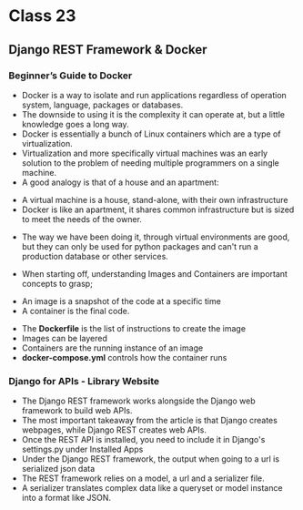 # Class 23
## Django REST Framework & Docker

### Beginner’s Guide to Docker

* Docker is a way to isolate and run applications regardless of operation system, language, packages or databases.
* The downside to using it is the complexity it can operate at, but a little knowledge goes a long way.
* Docker is essentially a bunch of Linux containers which are a type of virtualization.
* Virtualization and more specifically virtual machines was an early solution to the problem of needing multiple programmers on a single machine.
* A good analogy is that of a house and an apartment:
 - A virtual machine is a house, stand-alone, with their own infrastructure
 - Docker is like an apartment, it shares common infrastructure but is sized to meet the needs of the owner.
* The way we have been doing it, through virtual environments are good, but they can only be used for python packages and can't run a production database or other services.

* When starting off, understanding Images and Containers are important concepts to grasp;
 - An image is a snapshot of the code at a specific time
 - A container is the final code.
* The __Dockerfile__ is the list of instructions to create the image
* Images can be layered
* Containers are the running instance of an image
* __docker-compose.yml__ controls how the container runs

### Django for APIs - Library Website

* The Django REST framework works alongside the Django web framework to build web APIs.
* The most important takeaway from the article is that Django creates webpages, while Django REST creates web APIs.
* Once the REST API is installed, you need to include it in Django's settings.py under Installed Apps
* Under the Django REST framework, the output when going to a url is serialized json data
* The REST framework relies on a model, a url and a serializer file.
* A serializer translates complex data like a queryset or model instance into a format like JSON.